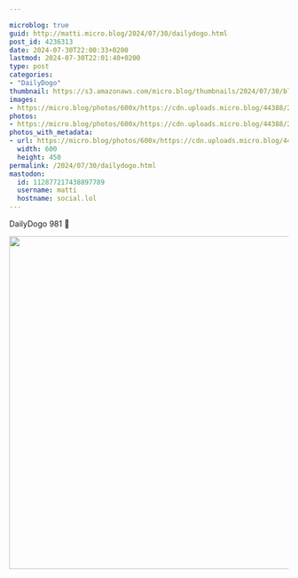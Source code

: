 ```yaml
---

microblog: true
guid: http://matti.micro.blog/2024/07/30/dailydogo.html
post_id: 4236313
date: 2024-07-30T22:00:33+0200
lastmod: 2024-07-30T22:01:40+0200
type: post
categories:
- "DailyDogo"
thumbnail: https://s3.amazonaws.com/micro.blog/thumbnails/2024/07/30/blog.martin-haehnel.de/de9c6aa716f2981625663f05326f127c.png
images:
- https://micro.blog/photos/600x/https://cdn.uploads.micro.blog/44388/2024/9c6013730049403180a169d76621370e.jpg
photos:
- https://micro.blog/photos/600x/https://cdn.uploads.micro.blog/44388/2024/9c6013730049403180a169d76621370e.jpg
photos_with_metadata:
- url: https://micro.blog/photos/600x/https://cdn.uploads.micro.blog/44388/2024/9c6013730049403180a169d76621370e.jpg
  width: 600
  height: 450
permalink: /2024/07/30/dailydogo.html
mastodon:
  id: 112877217438897789
  username: matti
  hostname: social.lol
---
```

DailyDogo 981 🐶

<img src="/media/uploads/2024/9c6013730049403180a169d76621370e.jpg" width="600" alt="" />
